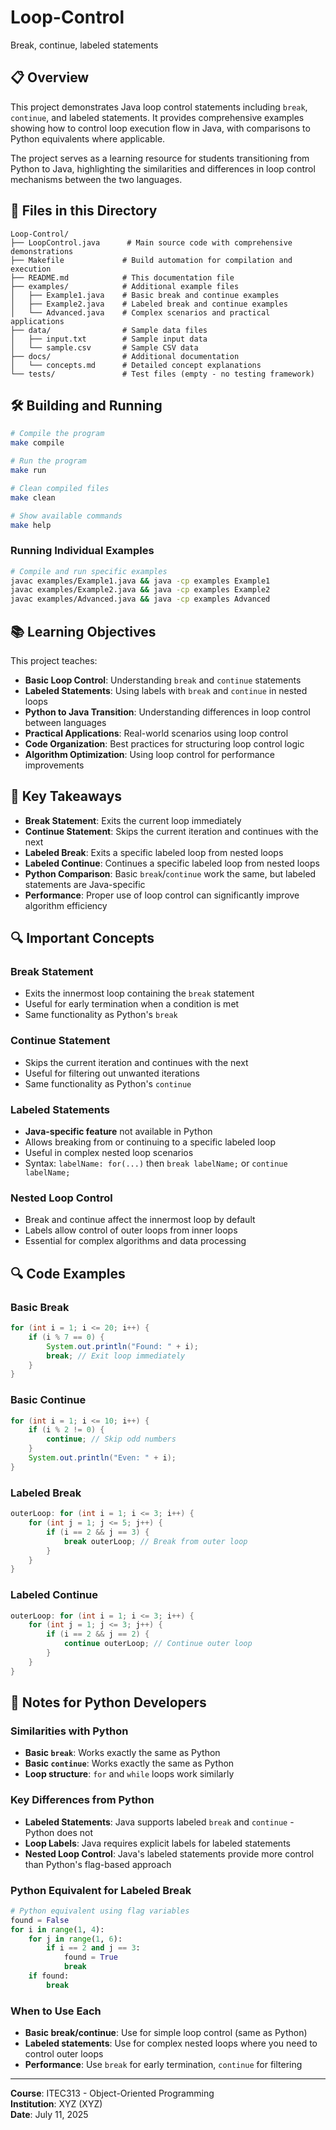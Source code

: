 # Loop-Control

Break, continue, labeled statements

## 📋 Overview

This project demonstrates Java loop control statements including `break`, `continue`, and labeled statements. It provides comprehensive examples showing how to control loop execution flow in Java, with comparisons to Python equivalents where applicable.

The project serves as a learning resource for students transitioning from Python to Java, highlighting the similarities and differences in loop control mechanisms between the two languages.

## 📁 Files in this Directory

```
Loop-Control/
├── LoopControl.java      # Main source code with comprehensive demonstrations
├── Makefile             # Build automation for compilation and execution
├── README.md            # This documentation file
├── examples/            # Additional example files
│   ├── Example1.java    # Basic break and continue examples
│   ├── Example2.java    # Labeled break and continue examples
│   └── Advanced.java    # Complex scenarios and practical applications
├── data/                # Sample data files
│   ├── input.txt        # Sample input data
│   └── sample.csv       # Sample CSV data
├── docs/                # Additional documentation
│   └── concepts.md      # Detailed concept explanations
└── tests/               # Test files (empty - no testing framework)
```

## 🛠 Building and Running

```bash
# Compile the program
make compile

# Run the program
make run

# Clean compiled files
make clean

# Show available commands
make help
```

### Running Individual Examples

```bash
# Compile and run specific examples
javac examples/Example1.java && java -cp examples Example1
javac examples/Example2.java && java -cp examples Example2
javac examples/Advanced.java && java -cp examples Advanced
```

## 📚 Learning Objectives

This project teaches:

- **Basic Loop Control**: Understanding `break` and `continue` statements
- **Labeled Statements**: Using labels with `break` and `continue` in nested loops
- **Python to Java Transition**: Understanding differences in loop control between languages
- **Practical Applications**: Real-world scenarios using loop control
- **Code Organization**: Best practices for structuring loop control logic
- **Algorithm Optimization**: Using loop control for performance improvements

## 🎯 Key Takeaways

- **Break Statement**: Exits the current loop immediately
- **Continue Statement**: Skips the current iteration and continues with the next
- **Labeled Break**: Exits a specific labeled loop from nested loops
- **Labeled Continue**: Continues a specific labeled loop from nested loops
- **Python Comparison**: Basic `break`/`continue` work the same, but labeled statements are Java-specific
- **Performance**: Proper use of loop control can significantly improve algorithm efficiency

## 🔍 Important Concepts

### Break Statement
- Exits the innermost loop containing the `break` statement
- Useful for early termination when a condition is met
- Same functionality as Python's `break`

### Continue Statement
- Skips the current iteration and continues with the next
- Useful for filtering out unwanted iterations
- Same functionality as Python's `continue`

### Labeled Statements
- **Java-specific feature** not available in Python
- Allows breaking from or continuing to a specific labeled loop
- Useful in complex nested loop scenarios
- Syntax: `labelName: for(...)` then `break labelName;` or `continue labelName;`

### Nested Loop Control
- Break and continue affect the innermost loop by default
- Labels allow control of outer loops from inner loops
- Essential for complex algorithms and data processing

## 🔍 Code Examples

### Basic Break
```java
for (int i = 1; i <= 20; i++) {
    if (i % 7 == 0) {
        System.out.println("Found: " + i);
        break; // Exit loop immediately
    }
}
```

### Basic Continue
```java
for (int i = 1; i <= 10; i++) {
    if (i % 2 != 0) {
        continue; // Skip odd numbers
    }
    System.out.println("Even: " + i);
}
```

### Labeled Break
```java
outerLoop: for (int i = 1; i <= 3; i++) {
    for (int j = 1; j <= 5; j++) {
        if (i == 2 && j == 3) {
            break outerLoop; // Break from outer loop
        }
    }
}
```

### Labeled Continue
```java
outerLoop: for (int i = 1; i <= 3; i++) {
    for (int j = 1; j <= 3; j++) {
        if (i == 2 && j == 2) {
            continue outerLoop; // Continue outer loop
        }
    }
}
```

## 📝 Notes for Python Developers

### Similarities with Python
- **Basic `break`**: Works exactly the same as Python
- **Basic `continue`**: Works exactly the same as Python
- **Loop structure**: `for` and `while` loops work similarly

### Key Differences from Python
- **Labeled Statements**: Java supports labeled `break` and `continue` - Python does not
- **Loop Labels**: Java requires explicit labels for labeled statements
- **Nested Loop Control**: Java's labeled statements provide more control than Python's flag-based approach

### Python Equivalent for Labeled Break
```python
# Python equivalent using flag variables
found = False
for i in range(1, 4):
    for j in range(1, 6):
        if i == 2 and j == 3:
            found = True
            break
    if found:
        break
```

### When to Use Each
- **Basic break/continue**: Use for simple loop control (same as Python)
- **Labeled statements**: Use for complex nested loops where you need to control outer loops
- **Performance**: Use `break` for early termination, `continue` for filtering

---

**Course**: ITEC313 - Object-Oriented Programming  
**Institution**: XYZ (XYZ)  
**Date**: July 11, 2025
